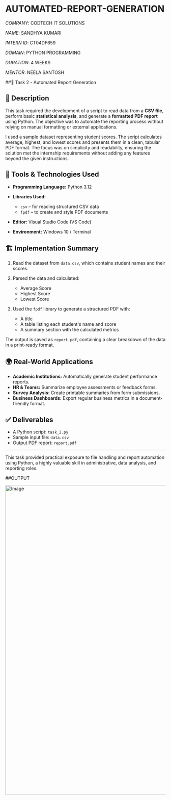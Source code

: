 # AUTOMATED-REPORT-GENERATION

*COMPANY*: CODTECH IT SOLUTIONS

*NAME*: SANDHYA KUMARI

*INTERN ID*: CT04DF659

*DOMAIN*: PYTHON PROGRAMMING

*DURATION*: 4 WEEKS

*MENTOR*: NEELA SANTOSH


##📌 Task 2 - Automated Report Generation

## 📄 Description

This task required the development of a script to read data from a **CSV file**, perform basic **statistical analysis**, and generate a **formatted PDF report** using Python. The objective was to automate the reporting process without relying on manual formatting or external applications.

I used a sample dataset representing student scores. The script calculates average, highest, and lowest scores and presents them in a clean, tabular PDF format. The focus was on simplicity and readability, ensuring the solution met the internship requirements without adding any features beyond the given instructions.

## 🧰 Tools & Technologies Used

* **Programming Language:** Python 3.12
* **Libraries Used:**

  * `csv` – for reading structured CSV data
  * `fpdf` – to create and style PDF documents
* **Editor:** Visual Studio Code (VS Code)
* **Environment:** Windows 10 / Terminal

## 🏗️ Implementation Summary

1. Read the dataset from `data.csv`, which contains student names and their scores.
2. Parsed the data and calculated:

   * Average Score
   * Highest Score
   * Lowest Score
3. Used the `fpdf` library to generate a structured PDF with:

   * A title
   * A table listing each student's name and score
   * A summary section with the calculated metrics

The output is saved as `report.pdf`, containing a clear breakdown of the data in a print-ready format.

## 🌍 Real-World Applications

* **Academic Institutions:** Automatically generate student performance reports.
* **HR & Teams:** Summarize employee assessments or feedback forms.
* **Survey Analysis:** Create printable summaries from form submissions.
* **Business Dashboards:** Export regular business metrics in a document-friendly format.

## ✅ Deliverables

* A Python script: `task_2.py`
* Sample input file: `data.csv`
* Output PDF report: `report.pdf`

---

This task provided practical exposure to file handling and report automation using Python, a highly valuable skill in administrative, data analysis, and reporting roles.


##OUTPUT

<img width="1916" height="972" alt="Image" src="https://github.com/user-attachments/assets/53384fe6-c06b-4bd2-8585-21c01ea96515" />
